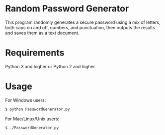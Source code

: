 # Random Password Generator
This program randomly generates a secure password using a mix of letters, both caps on and off, numbers, and punctuation, then outputs the results and saves them as a text document.

# Requirements

Python 3 and higher or Python 2 and higher

# Usage

For Windows users:

```bash
$ python PasswordGenerator.py
```

For Mac/Linux/Unix users:

```bash
$ ./PasswordGenerator.py
```